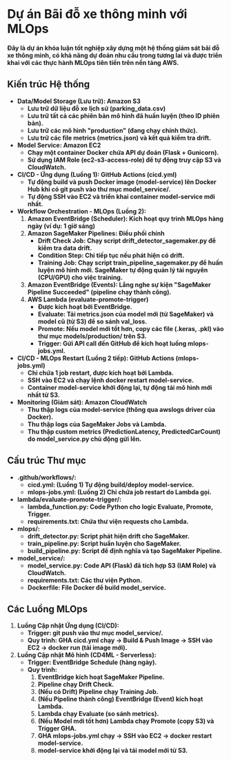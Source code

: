 # **Dự án Bãi đỗ xe thông minh với MLOps**

**Đây là dự án khóa luận tốt nghiệp xây dựng một hệ thống giám sát bãi đỗ xe thông minh, có khả năng dự đoán nhu cầu trong tương lai và được triển khai với các thực hành MLOps tiên tiến trên nền tảng AWS.**

## **Kiến trúc Hệ thống**

* **Data/Model Storage (Lưu trữ): Amazon S3**  
   * **Lưu trữ dữ liệu đỗ xe lịch sử (parking\_data.csv)**  
   * **Lưu trữ tất cả các phiên bản mô hình đã huấn luyện (theo ID phiên bản).**
   * **Lưu trữ các mô hình "production" (đang chạy chính thức).**
   * **Lưu trữ các file metrics (metrics.json) và kết quả kiểm tra drift.**
* **Model Service: Amazon EC2** 
   * **Chạy một container Docker chứa API dự đoán (Flask + Gunicorn).**
   * **Sử dụng IAM Role (ec2-s3-access-role) để tự động truy cập S3 và CloudWatch.**
* **CI/CD - Ứng dụng (Luồng 1): GitHub Actions (cicd.yml)**
   * **Tự động build và push Docker image (model-service) lên Docker Hub khi có git push vào thư mục model\_service/.**
   * **Tự động SSH vào EC2 và triển khai container model-service mới nhất.**
* **Workflow Orchestration - MLOps (Luồng 2):**
   1. **Amazon EventBridge (Scheduler): Kích hoạt quy trình MLOps hàng ngày (ví dụ: 1 giờ sáng)**
   2. **Amazon SageMaker Pipelines: Điều phối chính**
      * **Drift Check Job: Chạy script drift\_detector\_sagemaker.py để kiểm tra data drift.**
      * **Condition Step: Chỉ tiếp tục nếu phát hiện có drift.**
      * **Training Job: Chạy script train\_pipeline\_sagemaker.py để huấn luyện mô hình mới. SageMaker tự động quản lý tài nguyên (CPU/GPU) cho việc training.**
   3. **Amazon EventBridge (Events): Lắng nghe sự kiện "SageMaker Pipeline Succeeded" (pipeline chạy thành công).**
   4. **AWS Lambda (evaluate-promote-trigger)**
      * **Được kích hoạt bởi EventBridge.**
      * **Evaluate: Tải metrics.json của model mới (từ SageMaker) và model cũ (từ S3) để so sánh val\_loss.**
      * **Promote: Nếu model mới tốt hơn, copy các file (.keras, .pkl) vào thư mục models/production/ trên S3.**
      * **Trigger: Gửi API call đến GitHub để kích hoạt luồng mlops-jobs.yml.**
* **CI/CD - MLOps Restart (Luồng 2 tiếp): GitHub Actions (mlops-jobs.yml)**
   * **Chỉ chứa 1 job restart, được kích hoạt bởi Lambda.**
   * **SSH vào EC2 và chạy lệnh docker restart model-service.**
   * **Container model-service khởi động lại, tự động tải mô hình mới nhất từ S3.**
* **Monitoring (Giám sát): Amazon CloudWatch**
   * **Thu thập logs của model-service (thông qua awslogs driver của Docker).**
   * **Thu thập logs của SageMaker Jobs và Lambda.**
   * **Thu thập custom metrics (PredictionLatency, PredictedCarCount) do model\_service.py chủ động gửi lên.**
   
## **Cấu trúc Thư mục**

* **.github/workflows/:**
   * **cicd.yml: (Luồng 1) Tự động build/deploy model-service.**
   * **mlops-jobs.yml: (Luồng 2) Chỉ chứa job restart do Lambda gọi.**
* **lambda/evaluate-promote-trigger/:**
   * **lambda\_function.py: Code Python cho logic Evaluate, Promote, Trigger.**
   * **requirements.txt: Chứa thư viện requests cho Lambda.**
* **mlops/:**
   * **drift\_detector.py: Script phát hiện drift cho SageMaker.**
   * **train\_pipeline.py: Script huấn luyện cho SageMaker.**
   * **build\_pipeline.py: Script để định nghĩa và tạo SageMaker Pipeline.**
* **model\_service/:**
   * **model\_service.py: Code API (Flask) đã tích hợp S3 (IAM Role) và CloudWatch.**
   * **requirements.txt: Các thư viện Python.**
   * **Dockerfile: File Docker để build model\_service.**

## **Các Luồng MLOps**

1. **Luồng Cập nhật Ứng dụng (CI/CD):**
   * **Trigger: git push vào thư mục model\_service/.**
   * **Quy trình: GHA cicd.yml chạy \-\> Build & Push Image \-\> SSH vào EC2 \-\> docker run (tải image mới).**
2. **Luồng Cập nhật Mô hình (CD4ML - Serverless):**
   * **Trigger: EventBridge Schedule (hàng ngày).**
   * **Quy trình:**
      1. **EventBridge kích hoạt SageMaker Pipeline.**
      2. **Pipeline chạy Drift Check.**
      3. **(Nếu có Drift) Pipeline chạy Training Job.**
      4. **(Nếu Pipeline thành công) EventBridge (Event) kích hoạt Lambda.**
      5. **Lambda chạy Evaluate (so sánh metrics).**
      6. **(Nếu Model mới tốt hơn) Lambda chạy Promote (copy S3) và Trigger GHA.**
      7. **GHA mlops-jobs.yml chạy -> SSH vào EC2 -> docker restart model-service.**
      8. **model-service khởi động lại và tải model mới từ S3.**

